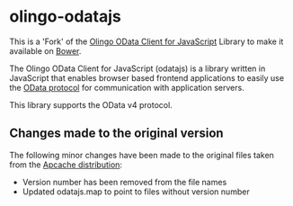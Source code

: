 # olingo-odatajs
This is a 'Fork' of the [Olingo OData Client for JavaScript](https://olingo.apache.org/doc/javascript/) Library to make it available on [Bower](http://bower.io/).

The Olingo OData Client for JavaScript (odatajs) is a library written in JavaScript that enables browser based frontend applications to easily use the [OData protocol](http://www.odata.org/) for communication with application servers.

This library supports the OData v4 protocol.

## Changes made to the original version
The following minor changes have been made to the original files taken from the [Apcache distribution](https://dist.apache.org/repos/dist/release/olingo/odatajs/):

- Version number has been removed from the file names
- Updated odatajs.map to point to files without version number